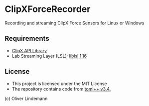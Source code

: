 # ClipXForceRecorder

Recording and streaming ClipX Force Sensors for Linux or Windows

## Requirements

- [ClipX API Library](https://www.hbm.com/de/7077/clipx-praeziser-leicht-integrierbarer-messverstaerker/?product_type_no=ClipX:%20der%20pr%C3%A4zise%20und%20leicht-integrierbare%20Messverst%C3%A4rke)
- Lab Streaming Layer (LSL): [liblsl 1.16](https://github.com/sccn/liblsl/releases)


## License

- This project is licensed under the MIT License
- The repository contains code from [toml++ v3.4.](https://github.com/marzer/tomlplusplus)

(c) Oliver Lindemann
